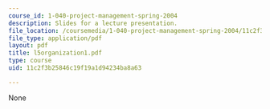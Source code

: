 ```yaml
---
course_id: 1-040-project-management-spring-2004
description: Slides for a lecture presentation.
file_location: /coursemedia/1-040-project-management-spring-2004/11c2f3b25846c19f19a1d94234ba8a63_l5organization1.pdf
file_type: application/pdf
layout: pdf
title: l5organization1.pdf
type: course
uid: 11c2f3b25846c19f19a1d94234ba8a63

---
```

None